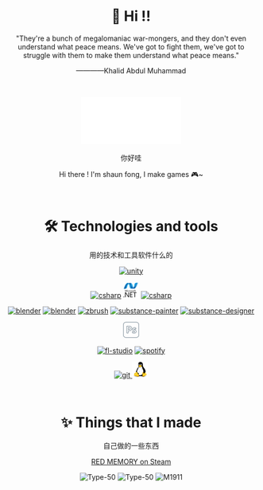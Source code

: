 <h1 align="center">👏  Hi !! </h1>


<p align="center">"They're a bunch of megalomaniac war-mongers, and they don't even understand what peace means. We've got to fight them, we've got to struggle with them to make them understand what peace means."</p>

<p align="center">————Khalid Abdul Muhammad</p>

<br/>

<p align="center">
 <img src="/metrics.classic.svg" alt="Metrics" width="40%" />
</p>

<p align="center">你好哇</p>

<p align="center">Hi there ! I'm shaun fong, I make games 🎮~</p>
 
<br/>
 
<h1 align="center">🛠  Technologies and tools </h1>
<p align="center">用的技术和工具软件什么的</p>

<p align="center">
<a href="https://www.unity.com" target="_blank" rel="noreferrer"> <img src="https://cdn.jsdelivr.net/npm/simple-icons@v10/icons/unity.svg" alt="unity" width="32" height="32"/>
</p>

<p align="center">
<a href="https://learn.microsoft.com/en-us/dotnet/csharp/" target="_blank" rel="noreferrer"> <img src="https://uxwing.com/wp-content/themes/uxwing/download/brands-and-social-media/c-sharp-programming-language-icon.svg" alt="csharp" width="32" height="32"/></a>
<a href="https://dotnet.microsoft.com/" target="_blank" rel="noreferrer"> <img src="https://raw.githubusercontent.com/devicons/devicon/master/icons/dot-net/dot-net-original-wordmark.svg" alt="dotnet" width="32" height="32"/></a>
<a href="https://www.php.net" target="_blank" rel="noreferrer"> <img src="https://cdn.jsdelivr.net/npm/simple-icons@v10/icons/php.svg" alt="csharp" width="32" height="32"/></a>
</p>

<p align="center">
<a href="https://www.blender.org/" target="_blank" rel="noreferrer"> <img src="https://uxwing.com/wp-content/themes/uxwing/download/brands-and-social-media/blender-icon.svg" alt="blender" width="32" height="32"/></a>
<a href="https://www.autodesk" target="_blank" rel="noreferrer"> <img src="https://www.svgrepo.com/download/303505/3ds-max-full-logo.svg" alt="blender" width="32" height="32"/></a>
<a href="https://www.maxon.net" target="_blank" rel="noreferrer"> <img src="https://www.svgrepo.com/download/508998/zbrush.svg" alt="zbrush" width="32" height="32"/></a>
<a href="https://www.adobe.com" target="_blank" rel="noreferrer"> <img src="https://uxwing.com/wp-content/themes/uxwing/download/brands-and-social-media/adobe-substance-3d-painter-icon.svg" alt="substance-painter" width="32" height="32"/></a>
<a href="https://www.adobe.com" target="_blank" rel="noreferrer"> <img src="https://uxwing.com/wp-content/themes/uxwing/download/brands-and-social-media/adobe-substance-3d-designer-icon.svg" alt="substance-designer" width="32" height="32"/></a>
</p>

<p align="center">
<a href="https://www.photoshop.com/en" target="_blank" rel="noreferrer"> <img src="https://raw.githubusercontent.com/devicons/devicon/master/icons/photoshop/photoshop-line.svg" alt="photoshop" width="32" height="32"/> </a>
</p>

<p align="center">
<a href="https://www.image-line.com/" target="_blank" rel="noreferrer"> <img src="https://www.freeiconspng.com/uploads/fl-studio-icon-2.png" alt="fl-studio" width="32" height="32"/></a>
<a href="https://open.spotify.com" target="_blank" rel="noreferrer"> <img src="https://www.svgrepo.com/download/475684/spotify-color.svg" alt="spotify" width="32" height="32"/></a>
</p>

<p align="center">
<a href="https://git-scm.com/" target="_blank" rel="noreferrer"> <img src="https://www.vectorlogo.zone/logos/git-scm/git-scm-icon.svg" alt="git" width="32" height="32"/> </a>
<a href="https://www.linux.org/" target="_blank" rel="noreferrer"> <img src="https://raw.githubusercontent.com/devicons/devicon/master/icons/linux/linux-original.svg" alt="linux" width="32" height="32"/> </a> 
</p>

<br/>
<h1 align="center">✨  Things that I made </h1>

<p align="center">自己做的一些东西</p>

<p align="center"><a href="https://store.steampowered.com/app/1700050">RED MEMORY on Steam</a></p>

<p align="center">
<img src="https://github.com/Shaun-Fong/Shaun-Fong/assets/16713354/0d2d8d79-0a56-4b48-8e4f-bf595d974cdd" alt="Type-50" width="50%"/> 
<img src="https://i0.hdslb.com/bfs/article/fa4174106bcf60bd218ead69692e3ff8a0d93569.jpg" alt="Type-50" width="50%"/> 
<img src="https://i0.hdslb.com/bfs/article/94b299abd53f2ea32d59d1db7eba25cd9fbc1781.png" alt="M1911" width="50%"/> 
</p>
